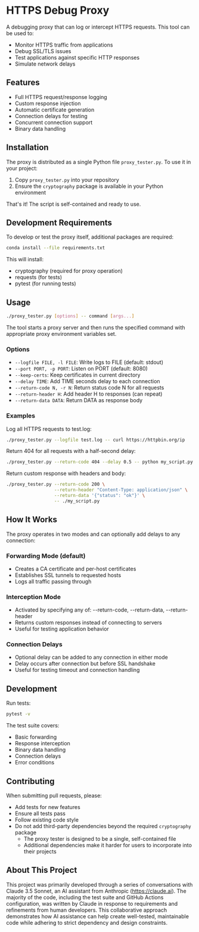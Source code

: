 # HTTPS Debug Proxy

A debugging proxy that can log or intercept HTTPS requests. This tool can be used to:
- Monitor HTTPS traffic from applications
- Debug SSL/TLS issues
- Test applications against specific HTTP responses
- Simulate network delays

## Features

- Full HTTPS request/response logging
- Custom response injection
- Automatic certificate generation
- Connection delays for testing
- Concurrent connection support
- Binary data handling

## Installation

The proxy is distributed as a single Python file `proxy_tester.py`. To use it in your project:

1. Copy `proxy_tester.py` into your repository
2. Ensure the `cryptography` package is available in your Python environment

That's it! The script is self-contained and ready to use.

## Development Requirements

To develop or test the proxy itself, additional packages are required:
```bash
conda install --file requirements.txt
```

This will install:
- cryptography (required for proxy operation)
- requests (for tests)
- pytest (for running tests)

## Usage

```bash
./proxy_tester.py [options] -- command [args...]
```

The tool starts a proxy server and then runs the specified command with appropriate proxy environment variables set.

### Options

- `--logfile FILE, -l FILE`: Write logs to FILE (default: stdout)
- `--port PORT, -p PORT`: Listen on PORT (default: 8080)
- `--keep-certs`: Keep certificates in current directory
- `--delay TIME`: Add TIME seconds delay to each connection
- `--return-code N, -r N`: Return status code N for all requests
- `--return-header H`: Add header H to responses (can repeat)
- `--return-data DATA`: Return DATA as response body

### Examples

Log all HTTPS requests to test.log:
```bash
./proxy_tester.py --logfile test.log -- curl https://httpbin.org/ip
```

Return 404 for all requests with a half-second delay:
```bash
./proxy_tester.py --return-code 404 --delay 0.5 -- python my_script.py
```

Return custom response with headers and body:
```bash
./proxy_tester.py --return-code 200 \
                  --return-header "Content-Type: application/json" \
                  --return-data '{"status": "ok"}' \
                  -- ./my_script.py
```

## How It Works

The proxy operates in two modes and can optionally add delays to any connection:

### Forwarding Mode (default)
- Creates a CA certificate and per-host certificates
- Establishes SSL tunnels to requested hosts
- Logs all traffic passing through

### Interception Mode
- Activated by specifying any of: --return-code, --return-data, --return-header
- Returns custom responses instead of connecting to servers
- Useful for testing application behavior

### Connection Delays
- Optional delay can be added to any connection in either mode
- Delay occurs after connection but before SSL handshake
- Useful for testing timeout and connection handling

## Development

Run tests:
```bash
pytest -v
```

The test suite covers:
- Basic forwarding
- Response interception
- Binary data handling
- Connection delays
- Error conditions

## Contributing

When submitting pull requests, please:
- Add tests for new features
- Ensure all tests pass
- Follow existing code style
- Do not add third-party dependencies beyond the required `cryptography` package
  - The proxy tester is designed to be a single, self-contained file
  - Additional dependencies make it harder for users to incorporate into their projects

## About This Project

This project was primarily developed through a series of conversations with Claude 3.5 Sonnet, an AI assistant from Anthropic (https://claude.ai). The majority of the code, including the test suite and GitHub Actions configuration, was written by Claude in response to requirements and refinements from human developers. This collaborative approach demonstrates how AI assistance can help create well-tested, maintainable code while adhering to strict dependency and design constraints.
